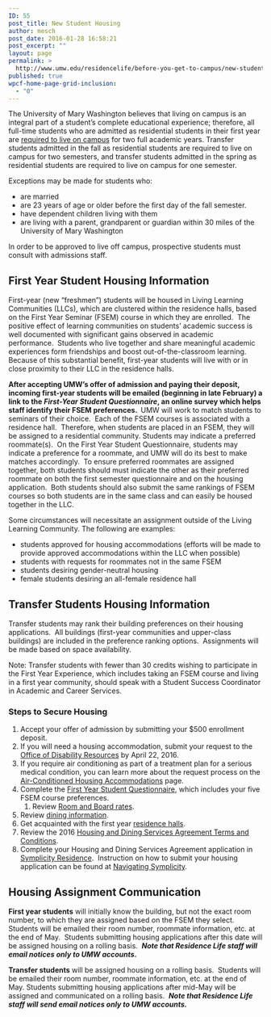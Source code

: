 ```yaml
---
ID: 55
post_title: New Student Housing
author: mesch
post_date: 2016-01-28 16:58:21
post_excerpt: ""
layout: page
permalink: >
  http://www.umw.edu/residencelife/before-you-get-to-campus/new-student-housing/
published: true
wpcf-home-page-grid-inclusion:
  - "0"
---
```

The University of Mary Washington believes that living on campus is an integral part of a student’s complete educational experience; therefore, all full-time students who are admitted as residential students in their first year are <a href="http://www.umw.edu/residencelife/before-you-get-to-campus/new-student-housing/on-campus-living-requirement/">required to live on campus</a> for two full academic years. Transfer students admitted in the fall as residential students are required to live on campus for two semesters, and transfer students admitted in the spring as residential students are required to live on campus for one semester.

Exceptions may be made for students who:
<ul>
 	<li>are married</li>
 	<li>are 23 years of age or older before the first day of the fall semester.</li>
 	<li>have dependent children living with them</li>
 	<li>are living with a parent, grandparent or guardian within 30 miles of the University of Mary Washington</li>
</ul>
In order to be approved to live off campus, prospective students must consult with admissions staff.
<h2>First Year Student Housing Information</h2>
First-year (new “freshmen”) students will be housed in Living Learning Communities (LLCs), which are clustered within the residence halls, based on the First Year Seminar (FSEM) course in which they are enrolled.  The positive effect of learning communities on students’ academic success is well documented with significant gains observed in academic performance.  Students who live together and share meaningful academic experiences form friendships and boost out-of-the-classroom learning.  Because of this substantial benefit, first-year students will live with or in close proximity to their LLC in the residence halls.

<strong>After accepting UMW’s offer of admission and paying their deposit, incoming first-year students will be emailed (beginning in late February) a link to the</strong><strong> </strong><em><strong>First-Year Student Questionnaire</strong></em><strong>, an online survey which helps staff identify their FSEM preferences. </strong><strong> </strong>UMW will work to match students to seminars of their choice.  Each of the FSEM courses is associated with a residence hall.  Therefore, when students are placed in an FSEM, they will be assigned to a residential community. Students may indicate a preferred roommate(s).  On the First Year Student Questionnaire, students may indicate a preference for a roommate, and UMW will do its best to make matches accordingly.  To ensure preferred roommates are assigned together, both students should must indicate the other as their preferred roommate on both the first semester questionnaire and on the housing application.  Both students should also submit the same rankings of FSEM courses so both students are in the same class and can easily be housed together in the LLC.

Some circumstances will necessitate an assignment outside of the Living Learning Community. The following are examples:
<ul>
 	<li>students approved for housing accommodations (efforts will be made to provide approved accommodations within the LLC when possible)</li>
 	<li>students with requests for roommates not in the same FSEM</li>
 	<li>students desiring gender-neutral housing</li>
 	<li>female students desiring an all-female residence hall</li>
</ul>
<h2>Transfer Students Housing Information</h2>
Transfer students may rank their building preferences on their housing applications.  All buildings (first-year communities and upper-class buildings) are included in the preference ranking options.  Assignments will be made based on space availability.

Note: Transfer students with fewer than 30 credits wishing to participate in the First Year Experience, which includes taking an FSEM course and living in a first year community, should speak with a Student Success Coordinator in Academic and Career Services.
<h3>Steps to Secure Housing</h3>
<ol>
 	<li>Accept your offer of admission by submitting your $500 enrollment deposit.</li>
 	<li>If you will need a housing accommodation, submit your request to the <a href="http://academics.umw.edu/disability/accommodations/housing-accommodations">Office of Disability Resources</a> by April 22, 2016.</li>
 	<li>If you require air conditioning as part of a treatment plan for a serious medical condition, you can learn more about the request process on the <a href="http://www.umw.edu/residencelife/before-you-get-to-campus/air-conditioned/">Air-Conditioned Housing Accommodations</a> page.</li>
 	<li>Complete the <a href="http://academics.umw.edu/fsem">First Year Student Questionnaire</a>, which includes your five FSEM course preferences.
<ol>
 	<li>Review <a href="http://www.umw.edu/residencelife/before-you-get-to-campus/housing-selection/rates/">Room and Board rates</a>.</li>
</ol>
</li>
 	<li>Review <a href="http://www.umwdining.com">dining information</a>.</li>
 	<li>Get acquainted with the first year <a href="http://www.umw.edu/residencelife/residence-halls/">residence halls</a>.</li>
 	<li>Review the 2016 <a href="http://www.umw.edu/residencelife/before-you-get-to-campus/services-agreement/2016-2017/">Housing and Dining Services Agreement Terms and Conditions</a>.</li>
 	<li>Complete your Housing and Dining Services Agreement application in <a href="https://umw-residence.symplicity.com/index.php/pid780639?">Symplicity Residence</a>.  Instruction on how to submit your housing application can be found at <a href="http://www.umw.edu/residencelife/before-you-get-to-campus/housing-selection/navigating-symplicity/">Navigating Symplicity</a>.</li>
</ol>
<h2>Housing Assignment Communication</h2>
<strong>First year students</strong> will initially know the building, but not the exact room number, to which they are assigned based on the FSEM they select. Students will be emailed their room number, roommate information, etc. at the end of May.  Students submitting housing applications after this date will be assigned housing on a rolling basis.  <em><strong>Note that Residence Life staff will email notices only to UMW accounts.</strong></em>

<strong>Transfer students</strong> will be assigned housing on a rolling basis.  Students will be emailed their room number, roommate information, etc. at the end of May. Students submitting housing applications after mid-May will be assigned and communicated on a rolling basis.  <em><strong>Note that Residence Life staff will send email notices only to UMW accounts.</strong></em>